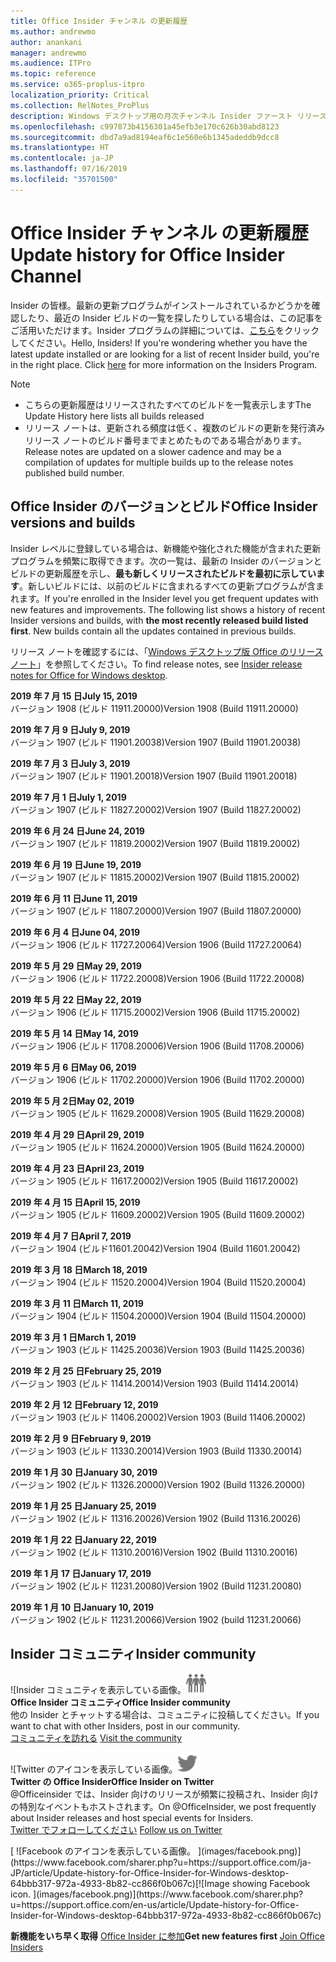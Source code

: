 ```yaml
---
title: Office Insider チャンネル の更新履歴
ms.author: andrewmo
author: anankani
manager: andrewmo
ms.audience: ITPro
ms.topic: reference
ms.service: o365-proplus-itpro
localization_priority: Critical
ms.collection: RelNotes_ProPlus
description: Windows デスクトップ用の月次チャンネル Insider ファースト リリースの更新履歴を Insider の皆様に提供します。
ms.openlocfilehash: c997873b4156301a45efb3e170c626b30abd8123
ms.sourcegitcommit: dbd7a9ad8194eaf6c1e560e6b1345adeddb9dcc8
ms.translationtype: HT
ms.contentlocale: ja-JP
ms.lasthandoff: 07/16/2019
ms.locfileid: "35701500"
---
```

# <a name="update-history-for-office-insider-channel"></a><span data-ttu-id="f64d0-103">Office Insider チャンネル の更新履歴</span><span class="sxs-lookup"><span data-stu-id="f64d0-103">Update history for Office Insider Channel</span></span>

<span data-ttu-id="f64d0-p101">Insider の皆様。最新の更新プログラムがインストールされているかどうかを確認したり、最近の Insider ビルドの一覧を探したりしている場合は、この記事をご活用いただけます。Insider プログラムの詳細については、[こちら](https://insider.office.com/)をクリックしてください。</span><span class="sxs-lookup"><span data-stu-id="f64d0-p101">Hello, Insiders! If you're wondering whether you have the latest update installed or are looking for a list of recent Insider build, you're in the right place. Click [here](https://insider.office.com/) for more information on the Insiders Program.</span></span>

> [!NOTE]
> - <span data-ttu-id="f64d0-107">こちらの更新履歴はリリースされたすべてのビルドを一覧表示します</span><span class="sxs-lookup"><span data-stu-id="f64d0-107">The Update History here lists all builds released</span></span>
> - <span data-ttu-id="f64d0-108">リリース ノートは、更新される頻度は低く、複数のビルドの更新を発行済みリリース ノートのビルド番号までまとめたものである場合があります。</span><span class="sxs-lookup"><span data-stu-id="f64d0-108">Release notes are updated on a slower cadence and may be a compilation of updates for multiple builds up to the release notes published build number.</span></span>



## <a name="office-insider-versions-and-builds"></a><span data-ttu-id="f64d0-109">Office Insider のバージョンとビルド</span><span class="sxs-lookup"><span data-stu-id="f64d0-109">Office Insider versions and builds</span></span>

<span data-ttu-id="f64d0-p102">Insider レベルに登録している場合は、新機能や強化された機能が含まれた更新プログラムを頻繁に取得できます。次の一覧は、最新の Insider のバージョンとビルドの更新履歴を示し、**最も新しくリリースされたビルドを最初に示しています**。新しいビルドには、以前のビルドに含まれるすべての更新プログラムが含まれます。</span><span class="sxs-lookup"><span data-stu-id="f64d0-p102">If you're enrolled in the Insider level you get frequent updates with new features and improvements. The following list shows a history of recent Insider versions and builds, with **the most recently released build listed first**. New builds contain all the updates contained in previous builds.</span></span> 

<span data-ttu-id="f64d0-113">リリース ノートを確認するには、「[Windows デスクトップ版 Office のリリース ノート](https://docs.microsoft.com/ja-JP/OfficeUpdates/release-notes-office-insider)」を参照してください。</span><span class="sxs-lookup"><span data-stu-id="f64d0-113">To find release notes, see [Insider release notes for Office for Windows desktop](https://docs.microsoft.com/en-us/OfficeUpdates/release-notes-office-insider).</span></span>

[//]: # (削除禁止)

<span data-ttu-id="f64d0-115">**2019 年 7 月 15 日**</span><span class="sxs-lookup"><span data-stu-id="f64d0-115">**July 15, 2019**</span></span><br/>
<span data-ttu-id="f64d0-116">バージョン 1908 (ビルド 11911.20000)</span><span class="sxs-lookup"><span data-stu-id="f64d0-116">Version 1908 (Build 11911.20000)</span></span><br/>

<span data-ttu-id="f64d0-117">**2019 年 7 月 9 日**</span><span class="sxs-lookup"><span data-stu-id="f64d0-117">**July 9, 2019**</span></span><br/>
<span data-ttu-id="f64d0-118">バージョン 1907 (ビルド 11901.20038)</span><span class="sxs-lookup"><span data-stu-id="f64d0-118">Version 1907 (Build 11901.20038)</span></span><br/>

<span data-ttu-id="f64d0-119">**2019 年 7 月 3 日**</span><span class="sxs-lookup"><span data-stu-id="f64d0-119">**July 3, 2019**</span></span><br/>
<span data-ttu-id="f64d0-120">バージョン 1907 (ビルド 11901.20018)</span><span class="sxs-lookup"><span data-stu-id="f64d0-120">Version 1907 (Build 11901.20018)</span></span><br/>

<span data-ttu-id="f64d0-121">**2019 年 7 月 1 日**</span><span class="sxs-lookup"><span data-stu-id="f64d0-121">**July 1, 2019**</span></span><br/>
<span data-ttu-id="f64d0-122">バージョン 1907 (ビルド 11827.20002)</span><span class="sxs-lookup"><span data-stu-id="f64d0-122">Version 1907 (Build 11827.20002)</span></span><br/>

<span data-ttu-id="f64d0-123">**2019 年 6 月 24 日**</span><span class="sxs-lookup"><span data-stu-id="f64d0-123">**June 24, 2019**</span></span><br/>
<span data-ttu-id="f64d0-124">バージョン 1907 (ビルド 11819.20002)</span><span class="sxs-lookup"><span data-stu-id="f64d0-124">Version 1907 (Build 11819.20002)</span></span><br/>

<span data-ttu-id="f64d0-125">**2019 年 6 月 19 日**</span><span class="sxs-lookup"><span data-stu-id="f64d0-125">**June 19, 2019**</span></span><br/>
<span data-ttu-id="f64d0-126">バージョン 1907 (ビルド 11815.20002)</span><span class="sxs-lookup"><span data-stu-id="f64d0-126">Version 1907 (Build 11815.20002)</span></span><br/>

<span data-ttu-id="f64d0-127">**2019 年 6 月 11 日**</span><span class="sxs-lookup"><span data-stu-id="f64d0-127">**June 11, 2019**</span></span><br/>
<span data-ttu-id="f64d0-128">バージョン 1907 (ビルド 11807.20000)</span><span class="sxs-lookup"><span data-stu-id="f64d0-128">Version 1907 (Build 11807.20000)</span></span><br/>

<span data-ttu-id="f64d0-129">**2019 年 6 月 4 日**</span><span class="sxs-lookup"><span data-stu-id="f64d0-129">**June 04, 2019**</span></span><br/>
<span data-ttu-id="f64d0-130">バージョン 1906 (ビルド 11727.20064)</span><span class="sxs-lookup"><span data-stu-id="f64d0-130">Version 1906 (Build 11727.20064)</span></span><br/>


<span data-ttu-id="f64d0-131">**2019 年 5 月 29 日**</span><span class="sxs-lookup"><span data-stu-id="f64d0-131">**May 29, 2019**</span></span><br/>
<span data-ttu-id="f64d0-132">バージョン 1906 (ビルド 11722.20008)</span><span class="sxs-lookup"><span data-stu-id="f64d0-132">Version 1906 (Build 11722.20008)</span></span><br/>

<span data-ttu-id="f64d0-133">**2019 年 5 月 22 日**</span><span class="sxs-lookup"><span data-stu-id="f64d0-133">**May 22, 2019**</span></span><br/> <span data-ttu-id="f64d0-134">バージョン 1906 (ビルド 11715.20002)</span><span class="sxs-lookup"><span data-stu-id="f64d0-134">Version 1906 (Build 11715.20002)</span></span><br/> 

<span data-ttu-id="f64d0-135">**2019 年 5 月 14 日**</span><span class="sxs-lookup"><span data-stu-id="f64d0-135">**May 14, 2019**</span></span><br/> <span data-ttu-id="f64d0-136">バージョン 1906 (ビルド 11708.20006)</span><span class="sxs-lookup"><span data-stu-id="f64d0-136">Version 1906 (Build 11708.20006)</span></span><br/>

<span data-ttu-id="f64d0-137">**2019 年 5 月 6 日**</span><span class="sxs-lookup"><span data-stu-id="f64d0-137">**May 06, 2019**</span></span><br/>
<span data-ttu-id="f64d0-138">バージョン 1906 (ビルド 11702.20000)</span><span class="sxs-lookup"><span data-stu-id="f64d0-138">Version 1906 (Build 11702.20000)</span></span><br/>

<span data-ttu-id="f64d0-139">**2019 年 5 月 2日**</span><span class="sxs-lookup"><span data-stu-id="f64d0-139">**May 02, 2019**</span></span><br/>
<span data-ttu-id="f64d0-140">バージョン 1905 (ビルド 11629.20008)</span><span class="sxs-lookup"><span data-stu-id="f64d0-140">Version 1905 (Build 11629.20008)</span></span><br/>

<span data-ttu-id="f64d0-141">**2019 年 4 月 29 日**</span><span class="sxs-lookup"><span data-stu-id="f64d0-141">**April 29, 2019**</span></span><br/>
<span data-ttu-id="f64d0-142">バージョン 1905 (ビルド 11624.20000)</span><span class="sxs-lookup"><span data-stu-id="f64d0-142">Version 1905 (Build 11624.20000)</span></span><br/>

<span data-ttu-id="f64d0-143">**2019 年 4 月 23 日**</span><span class="sxs-lookup"><span data-stu-id="f64d0-143">**April 23, 2019**</span></span><br/> <span data-ttu-id="f64d0-144">バージョン 1905 (ビルド 11617.20002)</span><span class="sxs-lookup"><span data-stu-id="f64d0-144">Version 1905 (Build 11617.20002)</span></span><br/>

<span data-ttu-id="f64d0-145">**2019 年 4 月 15 日**</span><span class="sxs-lookup"><span data-stu-id="f64d0-145">**April 15, 2019**</span></span><br/> <span data-ttu-id="f64d0-146">バージョン 1905 (ビルド 11609.20002)</span><span class="sxs-lookup"><span data-stu-id="f64d0-146">Version 1905 (Build 11609.20002)</span></span><br/>

<span data-ttu-id="f64d0-147">**2019 年 4 月 7 日**</span><span class="sxs-lookup"><span data-stu-id="f64d0-147">**April 7, 2019**</span></span><br/> <span data-ttu-id="f64d0-148">バージョン 1904 (ビルド11601.20042)</span><span class="sxs-lookup"><span data-stu-id="f64d0-148">Version 1904 (Build 11601.20042)</span></span><br/>

<span data-ttu-id="f64d0-149">**2019 年 3 月 18 日**</span><span class="sxs-lookup"><span data-stu-id="f64d0-149">**March 18, 2019**</span></span><br/> <span data-ttu-id="f64d0-150">バージョン 1904 (ビルド 11520.20004)</span><span class="sxs-lookup"><span data-stu-id="f64d0-150">Version 1904 (Build 11520.20004)</span></span><br/>

<span data-ttu-id="f64d0-151">**2019 年 3 月 11 日**</span><span class="sxs-lookup"><span data-stu-id="f64d0-151">**March 11, 2019**</span></span><br/> <span data-ttu-id="f64d0-152">バージョン 1904 (ビルド 11504.20000)</span><span class="sxs-lookup"><span data-stu-id="f64d0-152">Version 1904 (Build 11504.20000)</span></span><br/>

<span data-ttu-id="f64d0-153">**2019 年 3 月 1 日**</span><span class="sxs-lookup"><span data-stu-id="f64d0-153">**March 1, 2019**</span></span><br/> <span data-ttu-id="f64d0-154">バージョン 1903 (ビルド 11425.20036)</span><span class="sxs-lookup"><span data-stu-id="f64d0-154">Version 1903 (Build 11425.20036)</span></span><br/> 

<span data-ttu-id="f64d0-155">**2019 年 2 月 25 日**</span><span class="sxs-lookup"><span data-stu-id="f64d0-155">**February 25, 2019**</span></span><br/> <span data-ttu-id="f64d0-156">バージョン 1903 (ビルド 11414.20014)</span><span class="sxs-lookup"><span data-stu-id="f64d0-156">Version 1903 (Build 11414.20014)</span></span><br/> 

<span data-ttu-id="f64d0-157">**2019 年 2 月 12 日**</span><span class="sxs-lookup"><span data-stu-id="f64d0-157">**February 12, 2019**</span></span><br/> <span data-ttu-id="f64d0-158">バージョン 1903 (ビルド 11406.20002)</span><span class="sxs-lookup"><span data-stu-id="f64d0-158">Version 1903 (Build 11406.20002)</span></span><br/> 

<span data-ttu-id="f64d0-159">**2019 年 2 月 9 日**</span><span class="sxs-lookup"><span data-stu-id="f64d0-159">**February 9, 2019**</span></span><br/> <span data-ttu-id="f64d0-160">バージョン 1903 (ビルド 11330.20014)</span><span class="sxs-lookup"><span data-stu-id="f64d0-160">Version 1903 (Build 11330.20014)</span></span><br/> 

<span data-ttu-id="f64d0-161">**2019 年 1 月 30 日**</span><span class="sxs-lookup"><span data-stu-id="f64d0-161">**January 30, 2019**</span></span><br/> <span data-ttu-id="f64d0-162">バージョン 1902 (ビルド 11326.20000)</span><span class="sxs-lookup"><span data-stu-id="f64d0-162">Version 1902 (Build 11326.20000)</span></span><br/> 

<span data-ttu-id="f64d0-163">**2019 年 1 月 25 日**</span><span class="sxs-lookup"><span data-stu-id="f64d0-163">**January 25, 2019**</span></span><br/> <span data-ttu-id="f64d0-164">バージョン 1902 (ビルド 11316.20026)</span><span class="sxs-lookup"><span data-stu-id="f64d0-164">Version 1902 (Build 11316.20026)</span></span><br/> 

<span data-ttu-id="f64d0-165">**2019 年 1 月 22 日**</span><span class="sxs-lookup"><span data-stu-id="f64d0-165">**January 22, 2019**</span></span><br/> <span data-ttu-id="f64d0-166">バージョン 1902 (ビルド 11310.20016)</span><span class="sxs-lookup"><span data-stu-id="f64d0-166">Version 1902 (Build 11310.20016)</span></span><br/> 

<span data-ttu-id="f64d0-167">**2019 年 1 月 17 日**</span><span class="sxs-lookup"><span data-stu-id="f64d0-167">**January 17, 2019**</span></span><br/> <span data-ttu-id="f64d0-168">バージョン 1902 (ビルド 11231.20080)</span><span class="sxs-lookup"><span data-stu-id="f64d0-168">Version 1902 (Build 11231.20080)</span></span><br/>

<span data-ttu-id="f64d0-169">**2019 年 1 月 10 日**</span><span class="sxs-lookup"><span data-stu-id="f64d0-169">**January 10, 2019**</span></span><br/> <span data-ttu-id="f64d0-170">バージョン 1902 (ビルド 11231.20066)</span><span class="sxs-lookup"><span data-stu-id="f64d0-170">Version 1902 (build 11231.20066)</span></span><br/> 


## <a name="insider-community"></a><span data-ttu-id="f64d0-171">Insider コミュニティ</span><span class="sxs-lookup"><span data-stu-id="f64d0-171">Insider community</span></span>

<span data-ttu-id="f64d0-172">![Insider コミュニティを表示している画像。</span><span class="sxs-lookup"><span data-stu-id="f64d0-172">![Image showing insider community.</span></span> ](images/insidercommunity.png) <br/>
<span data-ttu-id="f64d0-173">**Office Insider コミュニティ**</span><span class="sxs-lookup"><span data-stu-id="f64d0-173">**Office Insider community**</span></span><br/> <span data-ttu-id="f64d0-174">他の Insider とチャットする場合は、コミュニティに投稿してください。</span><span class="sxs-lookup"><span data-stu-id="f64d0-174">If you want to chat with other Insiders, post in our community.</span></span><br/><span data-ttu-id="f64d0-175"> 
[コミュニティを訪れる](https://go.microsoft.com/fwlink/?linkid=843493)</span><span class="sxs-lookup"><span data-stu-id="f64d0-175"> 
[Visit the community](https://go.microsoft.com/fwlink/?linkid=843493)</span></span><br/> 

<span data-ttu-id="f64d0-176">![Twitter のアイコンを表示している画像。</span><span class="sxs-lookup"><span data-stu-id="f64d0-176">![Image showing twitter icon.</span></span> ](images/twitter.png)<br/>
<span data-ttu-id="f64d0-177">**Twitter の Office Insider**</span><span class="sxs-lookup"><span data-stu-id="f64d0-177">**Office Insider on Twitter**</span></span><br/> <span data-ttu-id="f64d0-178">@Officeinsider では、Insider 向けのリリースが頻繁に投稿され、Insider 向けの特別なイベントもホストされます。</span><span class="sxs-lookup"><span data-stu-id="f64d0-178">On @OfficeInsider, we post frequently about Insider releases and host special events for Insiders.</span></span><br/><span data-ttu-id="f64d0-179"> 
[Twitter でフォローしてください](https://go.microsoft.com/fwlink/?linkid=717717)</span><span class="sxs-lookup"><span data-stu-id="f64d0-179"> 
[Follow us on Twitter](https://go.microsoft.com/fwlink/?linkid=717717)</span></span><br/> 

<span data-ttu-id="f64d0-180">
  [
  ![Facebook のアイコンを表示している画像。 ](images/facebook.png)](https://www.facebook.com/sharer.php?u=https://support.office.com/ja-JP/article/Update-history-for-Office-Insider-for-Windows-desktop-64bbb317-972a-4933-8b82-cc866f0b067c)</span><span class="sxs-lookup"><span data-stu-id="f64d0-180">[![Image showing Facebook icon. ](images/facebook.png)](https://www.facebook.com/sharer.php?u=https://support.office.com/en-us/article/Update-history-for-Office-Insider-for-Windows-desktop-64bbb317-972a-4933-8b82-cc866f0b067c)</span></span>


<span data-ttu-id="f64d0-181">**新機能をいち早く取得**
[Office Insider に参加](https://insider.office.com/)</span><span class="sxs-lookup"><span data-stu-id="f64d0-181">**Get new features first**
[Join Office Insiders](https://insider.office.com/)</span></span>